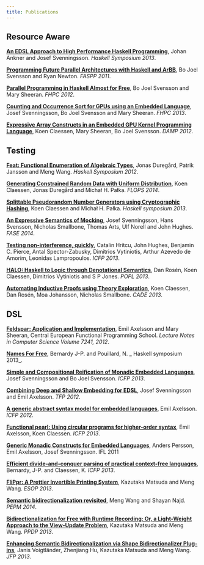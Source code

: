 ```yaml
---
title: Publications
---
```


## Resource Aware

**[An EDSL Approach to High Performance Haskell Programming](http://www.cse.chalmers.se/~josefs/publications/haskell2013.pdf)**, Johan Ankner and Josef Svenningsson. _Haskell Symposium 2013_.

**[Programming Future Parallel Architectures with Haskell and ArBB](https://www.cs.indiana.edu/~rrnewton/papers/faspp2011_haskell_arbb.pdf)**, Bo Joel Svensson and Ryan Newton. _FASPP 2011_.

**[Parallel Programming in Haskell Almost for Free](http://www.cse.chalmers.se/~joels/writing/almost_free.pdf)**, Bo Joel Svensson and Mary Sheeran. _FHPC 2012_.

**[Counting and Occurrence Sort for GPUs using an Embedded Language](http://www.cse.chalmers.se/~joels/writing/csort.pdf)**, Josef Svenningsson, Bo Joel Svensson and Mary Sheeran. _FHPC 2013_.

**[Expressive Array Constructs in an Embedded GPU Kernel Programming Language](http://www.cse.chalmers.se/~joels/writing/expressive.pdf)**, Koen Claessen, Mary Sheeran, Bo Joel Svensson. _DAMP 2012_.

## Testing

**[Feat: Functional Enumeration of Algebraic Types](http://www.cse.chalmers.se/~almstroj/lic.pdf)**, Jonas Duregård, Patrik Jansson and Meng Wang. _Haskell Symposium 2012_.

**[Generating Constrained Random Data with Uniform Distribution](http://publications.lib.chalmers.se/records/fulltext/195847/local_195847.pdf)**, Koen Claessen, Jonas Duregård and Michał H. Pałka. _FLOPS 2014_.

**[Splittable Pseudorandom Number Generators using Cryptographic Hashing](http://publications.lib.chalmers.se/records/fulltext/183348/local_183348.pdf)**, Koen Claessen and Michał H. Pałka. _Haskell symposium 2013_.

**[An Expressive Semantics of Mocking](http://www.cse.chalmers.se/~nicsma/papers/mocking.pdf)**, Josef Svenningsson, Hans Svensson, Nicholas Smallbone, Thomas Arts, Ulf Norell and John Hughes. _FASE 2014_.

**[Testing non-interference, quickly](http://www.crash-safe.org/sites/default/files/testing-noninterference-icfp2013.pdf)**, Catalin Hritcu, John Hughes, Benjamin C. Pierce, Antal Spector-Zabusky, Dimitrios Vytiniotis, Arthur Azevedo de Amorim, Leonidas Lampropoulos. _ICFP 2013_.

**[HALO: Haskell to Logic through Denotational Semantics](http://research.microsoft.com/en-us/people/dimitris/hcc-popl.pdf)**, Dan Rosén, Koen Claessen, Dimitrios Vytiniotis and S P Jones. _POPL 2013_.

**[Automating Inductive Proofs using Theory Exploration](http://www.cse.chalmers.se/~jomoa/papers/hipspec-cade.pdf)**, Koen Claessen, Dan Rosén, Moa Johansson, Nicholas Smallbone. _CADE 2013_.

## DSL

**[Feldspar: Application and Implementation](http://publications.lib.chalmers.se/records/fulltext/local_156271.pdf)**, Emil Axelsson and Mary Sheeran, Central European Functional Programming School. _Lecture Notes in Computer Science Volume 7241, 2012_.

**[Names For Free](http://www.cse.chalmers.se/~bernardy/NamesForFree.pdf)**, Bernardy J-P. and Pouillard, N. _ Haskell symposium 2013_.

**[Simple and Compositional Reification of Monadic Embedded Languages](http://www.cse.chalmers.se/~joels/writing/bb.pdf)**, Josef Svenningsson and Bo Joel Svensson. _ICFP 2013_.

**[Combining Deep and Shallow Embedding for EDSL](http://www.cse.chalmers.se/~josefs/publications/TFP12.pdf)**, Josef Svenningsson and Emil Axelsson. _TFP 2012_.

**[A generic abstract syntax model for embedded languages](http://www.cse.chalmers.se/~emax/documents/axelsson2012generic.pdf)**, Emil Axelsson. _ICFP 2012_.

**[Functional pearl: Using circular programs for higher-order syntax](http://www.cse.chalmers.se/~emax/documents/axelsson2013using.pdf)**, Emil Axelsson, Koen Claessen. _ICFP 2013_.

**[Generic Monadic Constructs for Embedded Languages](http://www.cse.chalmers.se/~josefs/publications/paper21_cameraready.pdf)**, Anders Persson, Emil Axelsson, Josef Svenningsson. IFL 2011

**[Efficient divide-and-conquer parsing of practical context-free languages](http://www.cse.chalmers.se/~bernardy/PP.pdf)**, Bernardy, J-P. and Claessen, K. _ICFP 2013_.

**[FliPpr: A Prettier Invertible Printing System](http://www-kb.is.s.u-tokyo.ac.jp/~kztk/papers/kztk_esop2013.pdf)**, Kazutaka Matsuda and Meng Wang. _ESOP 2013_.

**[Semantic bidirectionalization revisited](http://publications.lib.chalmers.se/records/fulltext/193995/local_193995.pdf)**, Meng Wang and Shayan Najd. _PEPM 2014_.

**[Bidirectionalization for Free with Runtime Recording: Or, a Light-Weight Approach to the View-Update Problem](http://publications.lib.chalmers.se/records/fulltext/180809/local_180809.pdf)**, Kazutaka Matsuda and Meng Wang. _PPDP 2013_.

**[Enhancing Semantic Bidirectionalization via Shape Bidirectionalizer Plug-ins](http://www.iai.uni-bonn.de/~jv/papers/EnhancingSemanticBidirectionalizationViaShapeBidirectionalizerPlugIns.pdf)**, Janis Voigtländer, Zhenjiang Hu, Kazutaka Matsuda and Meng Wang. _JFP 2013_.


